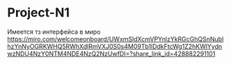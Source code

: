 # Project-N1
Имеется тз интерфейса в миро
https://miro.com/welcomeonboard/UWxmSldXcmVPYnlzYkRGcGhQSnNublhzYnNyOGRKWHQ5RWhXdlRmVXJ0S0s4M09Tb1lDdkFtcWg1Z2hKWlYydnwzNDU4NzY0NTM4NDE4NzQ2NzUwfDI=?share_link_id=428882291101

